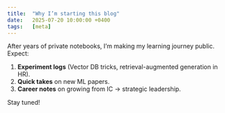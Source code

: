 ```yaml
---
title:  "Why I’m starting this blog"
date:   2025-07-20 10:00:00 +0400
tags:   [meta]
---
```

After years of private notebooks, I’m making my learning journey public. Expect:

1. **Experiment logs** (Vector DB tricks, retrieval-augmented generation in HR).
2. **Quick takes** on new ML papers.
3. **Career notes** on growing from IC → strategic leadership.

Stay tuned!
